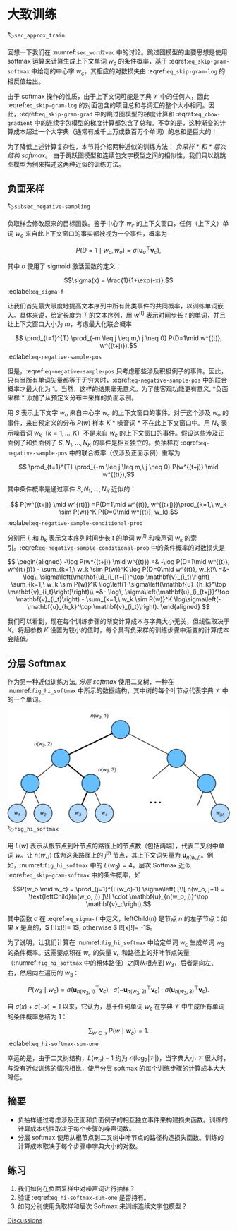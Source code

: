 # 大致训练
:label:`sec_approx_train`

回想一下我们在 :numref:`sec_word2vec` 中的讨论。跳过图模型的主要思想是使用 softmax 运算来计算生成上下文单词 $w_o$ 的条件概率，基于 :eqref:`eq_skip-gram-softmax` 中给定的中心字 $w_c$，其相应的对数损失由 :eqref:`eq_skip-gram-log` 的相反值给出。 

由于 softmax 操作的性质，由于上下文词可能是字典 $\mathcal{V}$ 中的任何人，因此 :eqref:`eq_skip-gram-log` 的对面包含的项目总和与词汇的整个大小相同。因此，:eqref:`eq_skip-gram-grad` 中的跳过图模型的梯度计算和 :eqref:`eq_cbow-gradient` 中的连续字包模型的梯度计算都包含了总和。不幸的是，这种渐变的计算成本超过一个大字典（通常有成千上万或数百万个单词）的总和是巨大的！ 

为了降低上述计算复杂性，本节将介绍两种近似的训练方法：
*负采样 * 和 * 层次结构 softmax*。
由于跳跃图模型和连续包文字模型之间的相似性，我们只以跳跳图模型为例来描述这两种近似的训练方法。 

## 负面采样
:label:`subsec_negative-sampling`

负取样会修改原来的目标函数。鉴于中心字 $w_c$ 的上下文窗口，任何（上下文）单词 $w_o$ 来自此上下文窗口的事实都被视为一个事件，概率为 

$$P(D=1\mid w_c, w_o) = \sigma(\mathbf{u}_o^\top \mathbf{v}_c),$$

其中 $\sigma$ 使用了 sigmoid 激活函数的定义： 

$$\sigma(x) = \frac{1}{1+\exp(-x)}.$$
:eqlabel:`eq_sigma-f`

让我们首先最大限度地提高文本序列中所有此类事件的共同概率，以训练单词嵌入。具体来说，给定长度为 $T$ 的文本序列，用 $w^{(t)}$ 表示时间步长 $t$ 的单词，并且让上下文窗口大小为 $m$，考虑最大化联合概率 

$$ \prod_{t=1}^{T} \prod_{-m \leq j \leq m,\ j \neq 0} P(D=1\mid w^{(t)}, w^{(t+j)}).$$
:eqlabel:`eq-negative-sample-pos`

但是，:eqref:`eq-negative-sample-pos` 只考虑那些涉及积极例子的事件。因此，只有当所有单词矢量都等于无穷大时，:eqref:`eq-negative-sample-pos` 中的联合概率才最大化为 1。当然，这样的结果毫无意义。为了使客观功能更有意义,
*负面采样 *
添加了从预定义分布中采样的负面示例。 

用 $S$ 表示上下文字 $w_o$ 来自中心字 $w_c$ 的上下文窗口的事件。对于这个涉及 $w_o$ 的事件，来自预定义的分布 $P(w)$ 样本 $K$ * 噪音词 * 不在此上下文窗口中。用 $N_k$ 表示噪音词 $w_k$（$k=1, \ldots, K$）不是来自 $w_c$ 的上下文窗口的事件。假设这些涉及正面例子和负面例子 $S, N_1, \ldots, N_K$ 的事件是相互独立的。负抽样将 :eqref:`eq-negative-sample-pos` 中的联合概率（仅涉及正面示例）重写为 

$$ \prod_{t=1}^{T} \prod_{-m \leq j \leq m,\ j \neq 0} P(w^{(t+j)} \mid w^{(t)}),$$

其中条件概率是通过事件 $S, N_1, \ldots, N_K$ 近似的： 

$$ P(w^{(t+j)} \mid w^{(t)}) =P(D=1\mid w^{(t)}, w^{(t+j)})\prod_{k=1,\ w_k \sim P(w)}^K P(D=0\mid w^{(t)}, w_k).$$
:eqlabel:`eq-negative-sample-conditional-prob`

分别用 $i_t$ 和 $h_k$ 表示文本序列时间步长 $t$ 的单词 $w^{(t)}$ 和噪声词 $w_k$ 的索引。:eqref:`eq-negative-sample-conditional-prob` 中的条件概率的对数损失是 

$$
\begin{aligned}
-\log P(w^{(t+j)} \mid w^{(t)})
=& -\log P(D=1\mid w^{(t)}, w^{(t+j)}) - \sum_{k=1,\ w_k \sim P(w)}^K \log P(D=0\mid w^{(t)}, w_k)\\
=&-  \log\, \sigma\left(\mathbf{u}_{i_{t+j}}^\top \mathbf{v}_{i_t}\right) - \sum_{k=1,\ w_k \sim P(w)}^K \log\left(1-\sigma\left(\mathbf{u}_{h_k}^\top \mathbf{v}_{i_t}\right)\right)\\
=&-  \log\, \sigma\left(\mathbf{u}_{i_{t+j}}^\top \mathbf{v}_{i_t}\right) - \sum_{k=1,\ w_k \sim P(w)}^K \log\sigma\left(-\mathbf{u}_{h_k}^\top \mathbf{v}_{i_t}\right).
\end{aligned}
$$

我们可以看到，现在每个训练步骤的渐变计算成本与字典大小无关，但线性取决于 $K$。将超参数 $K$ 设置为较小的值时，每个具有负采样的训练步骤中渐变的计算成本会降低。 

## 分层 Softmax

作为另一种近似训练方法,
*分层 softmax*
使用二叉树，一种在 :numref:`fig_hi_softmax` 中所示的数据结构，其中树的每个叶节点代表字典 $\mathcal{V}$ 中的一个单词。 

![Hierarchical softmax for approximate training, where each leaf node of the tree represents a word in the dictionary.](../img/hi-softmax.svg)
:label:`fig_hi_softmax`

用 $L(w)$ 表示从根节点到叶节点的路径上的节点数（包括两端），代表二叉树中单词 $w$。让 $n(w,j)$ 成为这条路径上的 $j^\mathrm{th}$ 节点，其上下文词矢量为 $\mathbf{u}_{n(w, j)}$。例如，:numref:`fig_hi_softmax` 中的 $L(w_3) = 4$。层次 Softmax 近似 :eqref:`eq_skip-gram-softmax` 中的条件概率，如 

$$P(w_o \mid w_c) = \prod_{j=1}^{L(w_o)-1} \sigma\left( [\![  n(w_o, j+1) = \text{leftChild}(n(w_o, j)) ]\!] \cdot \mathbf{u}_{n(w_o, j)}^\top \mathbf{v}_c\right),$$

其中函数 $\sigma$ 在 :eqref:`eq_sigma-f` 中定义，$\text{leftChild}(n)$ 是节点 $n$ 的左子节点：如果 $x$ 是真的，$ [\![x]\!]= 1$; otherwise $ [\![x]\!]= -1$。 

为了说明，让我们计算在 :numref:`fig_hi_softmax` 中给定单词 $w_c$ 生成单词 $w_3$ 的条件概率。这需要点积在 $w_c$ 的矢量 $\mathbf{v}_c$ 和路径上的非叶节点矢量（:numref:`fig_hi_softmax` 中的粗体路径）之间从根点到 $w_3$，后者是向左、右，然后向左遍历的 $w_3$： 

$$P(w_3 \mid w_c) = \sigma(\mathbf{u}_{n(w_3, 1)}^\top \mathbf{v}_c) \cdot \sigma(-\mathbf{u}_{n(w_3, 2)}^\top \mathbf{v}_c) \cdot \sigma(\mathbf{u}_{n(w_3, 3)}^\top \mathbf{v}_c).$$

自 $\sigma(x)+\sigma(-x) = 1$ 以来，它认为，基于任何单词 $w_c$ 在字典 $\mathcal{V}$ 中生成所有单词的条件概率总结为 1： 

$$\sum_{w \in \mathcal{V}} P(w \mid w_c) = 1.$$
:eqlabel:`eq_hi-softmax-sum-one`

幸运的是，由于二叉树结构，$L(w_o)-1$ 约为 $\mathcal{O}(\text{log}_2|\mathcal{V}|)$，当字典大小 $\mathcal{V}$ 很大时，与没有近似训练的情况相比，使用分层 softmax 的每个训练步骤的计算成本大大降低。 

## 摘要

* 负抽样通过考虑涉及正面和负面例子的相互独立事件来构建损失函数。训练的计算成本线性取决于每个步骤的噪声词数。
* 分层 softmax 使用从根节点到二叉树中叶节点的路径构造损失函数。训练的计算成本取决于每个步骤中字典大小的对数。

## 练习

1. 我们如何在负面采样中对噪声词进行抽样？
1. 验证 :eqref:`eq_hi-softmax-sum-one` 是否持有。
1. 如何分别使用负取样和层次 Softmax 来训练连续文字包模型？

[Discussions](https://discuss.d2l.ai/t/382)
